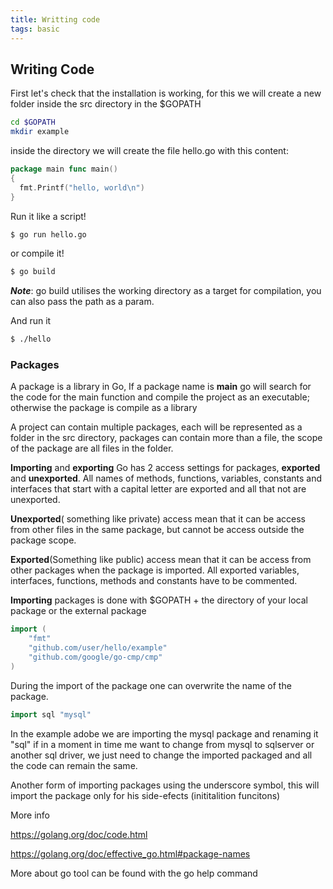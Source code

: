 ```yaml
---
title: Writting code
tags: basic
---
```


## Writing Code

First let's check that the installation is working, for this we will create a new folder inside the src directory in the $GOPATH

``` bash
cd $GOPATH
mkdir example
```

inside the directory we will create the file hello.go with this content:

``` go
package main func main()
{
  fmt.Printf("hello, world\n")
}
```

Run it like a script!

``` bash
$ go run hello.go
```

or compile it!

```bash
$ go build
```

**_Note_**: go build utilises the working directory as a target for compilation, you can also pass the path as a param.

And run it

```bash
$ ./hello
```

### Packages

A package is a library in Go, If a package name is **main** go will search for the code for the main function and compile the project as an executable; otherwise the package is compile as a library

A project can contain multiple packages, each will be represented as a folder in the src directory, packages can contain more than a file, the scope of the package are all files in the folder.


**Importing** and **exporting** Go has 2 access settings for packages, **exported** and **unexported**. All names of methods, functions, variables, constants and interfaces that start with a capital letter are exported and all that not are unexported.

**Unexported**( something like private) access mean that it can be access from other files in the same package, but cannot be access outside the package scope.

**Exported**(Something like public) access mean that it can be access from other packages when the package is imported. All exported variables, interfaces, functions, methods and constants have to be commented.

**Importing** packages is done with $GOPATH + the directory of your local package or the external package

```go
import (
    "fmt"
    "github.com/user/hello/example"
    "github.com/google/go-cmp/cmp"
)
```

During the import of the package one can overwrite the name of the package.

```go
import sql "mysql"
```

In the example adobe we are importing the mysql package and renaming it "sql" if in a moment in time me want to change from mysql to sqlserver or another sql driver, we just need to change the imported packaged and all the code can remain the same.

Another form of importing packages using the underscore symbol, this will import the package only for his side-efects (inititalition funcitons)

More info

<https://golang.org/doc/code.html>

<https://golang.org/doc/effective_go.html#package-names>

More about go tool can be found with the go help command
